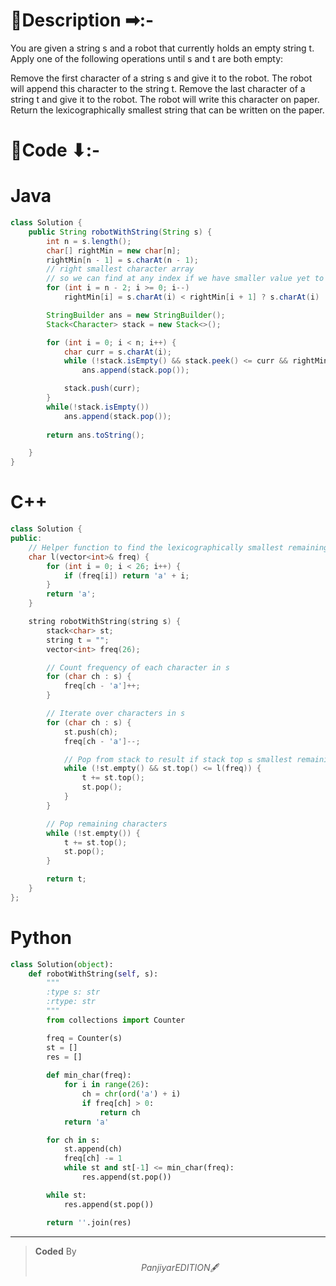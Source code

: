 # 📍Description ➡:-
<!-- Describe your first thoughts on how to solve this problem. -->
You are given a string s and a robot that currently holds an empty string t. Apply one of the following operations until s and t are both empty:

Remove the first character of a string s and give it to the robot. The robot will append this character to the string t.
Remove the last character of a string t and give it to the robot. The robot will write this character on paper.
Return the lexicographically smallest string that can be written on the paper.


# 📝Code ⬇:-


# Java
```java []
class Solution {
    public String robotWithString(String s) {
        int n = s.length();
        char[] rightMin = new char[n];
        rightMin[n - 1] = s.charAt(n - 1);
        // right smallest character array
        // so we can find at any index if we have smaller value yet to come
        for (int i = n - 2; i >= 0; i--)
            rightMin[i] = s.charAt(i) < rightMin[i + 1] ? s.charAt(i) : rightMin[i + 1];

        StringBuilder ans = new StringBuilder();
        Stack<Character> stack = new Stack<>();

        for (int i = 0; i < n; i++) {
            char curr = s.charAt(i);
            while (!stack.isEmpty() && stack.peek() <= curr && rightMin[i] >= stack.peek())
                ans.append(stack.pop());

            stack.push(curr);
        }
        while(!stack.isEmpty())
            ans.append(stack.pop());
        
        return ans.toString();

    }
}

```

# C++
``` cpp []
class Solution {
public:
    // Helper function to find the lexicographically smallest remaining character
    char l(vector<int>& freq) {
        for (int i = 0; i < 26; i++) {
            if (freq[i]) return 'a' + i;
        }
        return 'a';
    }

    string robotWithString(string s) {
        stack<char> st;
        string t = "";
        vector<int> freq(26);

        // Count frequency of each character in s
        for (char ch : s) {
            freq[ch - 'a']++;
        }

        // Iterate over characters in s
        for (char ch : s) {
            st.push(ch);
            freq[ch - 'a']--;

            // Pop from stack to result if stack top ≤ smallest remaining char
            while (!st.empty() && st.top() <= l(freq)) {
                t += st.top();
                st.pop();
            }
        }

        // Pop remaining characters
        while (!st.empty()) {
            t += st.top();
            st.pop();
        }

        return t;
    }
};
```

# Python
``` python []
class Solution(object):
    def robotWithString(self, s):
        """
        :type s: str
        :rtype: str
        """
        from collections import Counter

        freq = Counter(s)
        st = []
        res = []
        
        def min_char(freq):
            for i in range(26):
                ch = chr(ord('a') + i)
                if freq[ch] > 0:
                    return ch
            return 'a'

        for ch in s:
            st.append(ch)
            freq[ch] -= 1
            while st and st[-1] <= min_char(freq):
                res.append(st.pop())

        while st:
            res.append(st.pop())

        return ''.join(res)    
```

---

>    **Coded** By $$Panjiyar EDITION 🖋  $$

               

